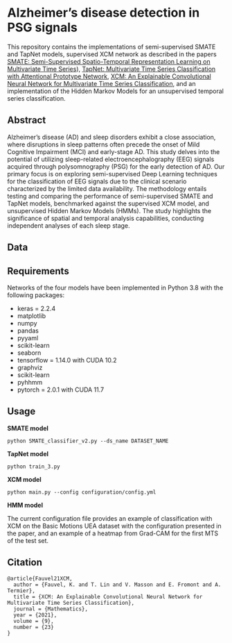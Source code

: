 # Alzheimer’s disease detection in PSG signals

This repository contains the implementations of semi-supervised SMATE and TapNet models, supervised XCM network 
as described in the papers [SMATE: Semi-Supervised Spatio-Temporal Representation Learning on Multivariate Time Series](https://www.jingweizuo.com/publication/SMATE_ICDM2021.pdf)), [TapNet: Multivariate Time Series Classification with Attentional Prototype Network](https://ojs.aaai.org/index.php/AAAI/article/view/6165), [XCM: An Explainable Convolutional Neural Network for Multivariate Time Series Classification](https://hal.inria.fr/hal-03469487/document), and an implementation of the Hidden Markov Models for an unsupervised temporal series classification. 

## Abstract 
Alzheimer’s disease (AD) and sleep disorders exhibit a close association, where disruptions in sleep patterns often precede the onset of Mild Cognitive Impairment (MCI) and early-stage AD. This study delves into the potential of utilizing sleep-related electroencephalography (EEG) signals acquired through polysomnography (PSG) for the early detection of AD. Our primary focus is on exploring semi-supervised Deep Learning techniques for the classification of EEG signals due to the clinical scenario characterized by the limited data availability. The methodology entails testing and comparing the performance of semi-supervised SMATE and TapNet models, benchmarked against the supervised XCM model, and unsupervised Hidden Markov Models (HMMs). The study highlights the significance of spatial and temporal analysis capabilities, conducting independent analyses of each sleep stage. 

## Data 


## Requirements
Networks of the four models have been implemented in Python 3.8 with the following packages:
* keras = 2.2.4
* matplotlib
* numpy
* pandas
* pyyaml
* scikit-learn
* seaborn
* tensorflow = 1.14.0 with CUDA 10.2
* graphviz
* scikit-learn
* pyhhmm
* pytorch = 2.0.1 with CUDA 11.7


## Usage
**SMATE model**
```
python SMATE_classifier_v2.py --ds_name DATASET_NAME
```

**TapNet model**
```
python train_3.py
```

**XCM model**

```
python main.py --config configuration/config.yml
```

**HMM model**

The current configuration file provides an example of classification with XCM on the Basic Motions UEA dataset 
with the configuration presented in the paper, and an example of a heatmap from Grad-CAM for the
first MTS of the test set. 

## Citation
```
@article{Fauvel21XCM,
  author = {Fauvel, K. and T. Lin and V. Masson and E. Fromont and A. Termier},
  title = {XCM: An Explainable Convolutional Neural Network for Multivariate Time Series Classification},
  journal = {Mathematics},
  year = {2021},
  volume = {9},
  number = {23}
}
```
